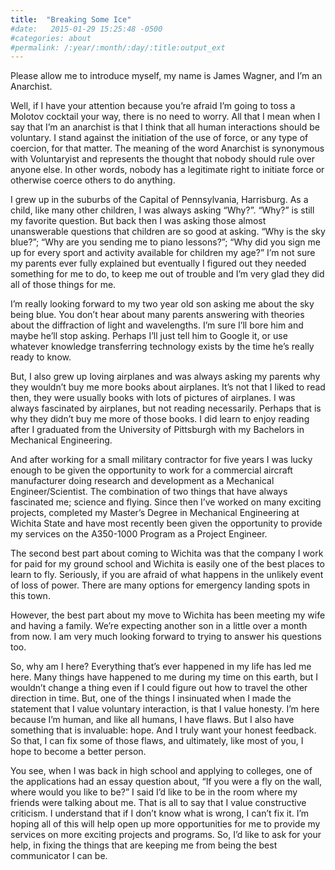 ```yaml
---
title:  "Breaking Some Ice"
#date:   2015-01-29 15:25:48 -0500
#categories: about
#permalink: /:year/:month/:day/:title:output_ext
---
```

<p>
Please allow me to introduce myself, my name is James Wagner, and I’m an Anarchist.
</p><p>
Well, if I have your attention because you’re afraid I’m going to toss a Molotov cocktail your way, there is no need to worry. All that I mean when I say that I’m an anarchist is that I think that all human interactions should be voluntary. I stand against the initiation of the use of force, or any type of coercion, for that matter. The meaning of the word Anarchist is synonymous with Voluntaryist and represents the thought that nobody should rule over anyone else. In other words, nobody has a legitimate right to initiate force or otherwise coerce others to do anything.
</p>
<!-- excerpt -->
I grew up in the suburbs of the Capital of Pennsylvania, Harrisburg. As a child, like many other children, I was always asking “Why?”. “Why?” is still my favorite question. But back then I was asking those almost unanswerable questions that children are so good at asking. “Why is the sky blue?”; “Why are you sending me to piano lessons?”; “Why did you sign me up for every sport and activity available for children my age?” I’m not sure my parents ever fully explained but eventually I figured out they needed something for me to do, to keep me out of trouble and I’m very glad they did all of those things for me.

I’m really looking forward to my two year old son asking me about the sky being blue. You don’t hear about many parents answering with theories about the diffraction of light and wavelengths. I’m sure I’ll bore him and maybe he’ll stop asking. Perhaps I’ll just tell him to Google it, or use whatever knowledge transferring technology exists by the time he’s really ready to know.

But, I also grew up loving airplanes and was always asking my parents why they wouldn’t buy me more books about airplanes. It’s not that I liked to read then, they were usually books with lots of pictures of airplanes. I was always fascinated by airplanes, but not reading necessarily. Perhaps that is why they didn’t buy me more of those books. I did learn to enjoy reading after I graduated from the University of Pittsburgh with my Bachelors in Mechanical Engineering.

And after working for a small military contractor for five years I was lucky enough to be given the opportunity to work for a commercial aircraft manufacturer doing research and development as a Mechanical Engineer/Scientist. The combination of two things that have always fascinated me; science and flying. Since then I’ve worked on many exciting projects, completed my Master’s Degree in Mechanical Engineering at Wichita State and have most recently been given the opportunity to provide my services on the A350-1000 Program as a Project Engineer.

The second best part about coming to Wichita was that the company I work for paid for my ground school and Wichita is easily one of the best places to learn to fly. Seriously, if you are afraid of what happens in the unlikely event of loss of power. There are many options for emergency landing spots in this town.

However, the best part about my move to Wichita has been meeting my wife and having a family. We’re expecting another son in a little over a month from now. I am very much looking forward to trying to answer his questions too.

So, why am I here? Everything that’s ever happened in my life has led me here. Many things have happened to me during my time on this earth, but I wouldn’t change a thing even if I could figure out how to travel the other direction in time. But, one of the things I insinuated when I made the statement that I value voluntary interaction, is that I value honesty. I’m here because I’m human, and like all humans, I have flaws. But I also have something that is invaluable: hope. And I truly want your honest feedback. So that, I can fix some of those flaws, and ultimately, like most of you, I hope to become a better person.

You see, when I was back in high school and applying to colleges, one of the applications had an essay question about, “If you were a fly on the wall, where would you like to be?” I said I’d like to be in the room where my friends were talking about me. That is all to say that I value constructive criticism. I understand that if I don’t know what is wrong, I can’t fix it. I’m hoping all of this will help open up more opportunities for me to provide my services on more exciting projects and programs. So, I’d like to ask for your help, in fixing the things that are keeping me from being the best communicator I can be.
